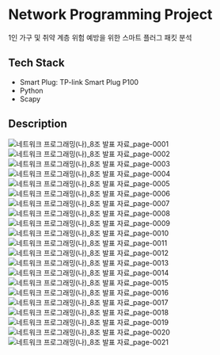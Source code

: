 # Network Programming Project
1인 가구 및 취약 계층 위험 예방을 위한 스마트 플러그 패킷 분석

## Tech Stack
- Smart Plug: TP-link Smart Plug P100
- Python
- Scapy

## Description
![네트워크 프로그래밍(나)_8조 발표 자료_page-0001](https://github.com/ssoxong/NP-smart_plug_packet/assets/112956015/bd68409a-a494-4b97-8efd-f7ab2f0d9a09)
![네트워크 프로그래밍(나)_8조 발표 자료_page-0002](https://github.com/ssoxong/NP-smart_plug_packet/assets/112956015/5d515496-04c6-426e-b0b9-26d11ce001c2)
![네트워크 프로그래밍(나)_8조 발표 자료_page-0003](https://github.com/ssoxong/NP-smart_plug_packet/assets/112956015/2067396e-5184-46d3-8ce9-c89251323a68)
![네트워크 프로그래밍(나)_8조 발표 자료_page-0004](https://github.com/ssoxong/NP-smart_plug_packet/assets/112956015/61ffd01b-1d55-409b-bd0e-7ca94e3bafce)
![네트워크 프로그래밍(나)_8조 발표 자료_page-0005](https://github.com/ssoxong/NP-smart_plug_packet/assets/112956015/bfa674e2-29c0-46fb-a6b9-fdf1af202fa9)
![네트워크 프로그래밍(나)_8조 발표 자료_page-0006](https://github.com/ssoxong/NP-smart_plug_packet/assets/112956015/1847c3b6-3a6c-4048-977b-078172cbe146)
![네트워크 프로그래밍(나)_8조 발표 자료_page-0007](https://github.com/ssoxong/NP-smart_plug_packet/assets/112956015/8ef5d794-d040-4b08-a4f5-d898c2a562ed)
![네트워크 프로그래밍(나)_8조 발표 자료_page-0008](https://github.com/ssoxong/NP-smart_plug_packet/assets/112956015/ce1a0c5e-93d4-484a-b3dc-ebff69dcfd1d)
![네트워크 프로그래밍(나)_8조 발표 자료_page-0009](https://github.com/ssoxong/NP-smart_plug_packet/assets/112956015/8ae4f78f-88cc-4a7f-95e1-23fb4485ff09)
![네트워크 프로그래밍(나)_8조 발표 자료_page-0010](https://github.com/ssoxong/NP-smart_plug_packet/assets/112956015/2a16d2f9-005b-4a27-9c1c-d5d5d0d8e874)
![네트워크 프로그래밍(나)_8조 발표 자료_page-0011](https://github.com/ssoxong/NP-smart_plug_packet/assets/112956015/04fb564d-4e1a-4dfb-9cb1-d3099f189c05)
![네트워크 프로그래밍(나)_8조 발표 자료_page-0012](https://github.com/ssoxong/NP-smart_plug_packet/assets/112956015/e322ab68-357d-4af7-bc89-957a2628700d)
![네트워크 프로그래밍(나)_8조 발표 자료_page-0013](https://github.com/ssoxong/NP-smart_plug_packet/assets/112956015/61d9ba61-062e-4230-89c2-3cdea06746ef)
![네트워크 프로그래밍(나)_8조 발표 자료_page-0014](https://github.com/ssoxong/NP-smart_plug_packet/assets/112956015/98436d40-d6fa-498f-9522-de6c64fb6317)
![네트워크 프로그래밍(나)_8조 발표 자료_page-0015](https://github.com/ssoxong/NP-smart_plug_packet/assets/112956015/60829d37-1b07-4707-bef6-aaa21b2687b4)
![네트워크 프로그래밍(나)_8조 발표 자료_page-0016](https://github.com/ssoxong/NP-smart_plug_packet/assets/112956015/76e72ec8-c16b-4047-a90e-329c1c5817de)
![네트워크 프로그래밍(나)_8조 발표 자료_page-0017](https://github.com/ssoxong/NP-smart_plug_packet/assets/112956015/7805e5b4-58e7-4114-a5ce-37463866edaf)
![네트워크 프로그래밍(나)_8조 발표 자료_page-0018](https://github.com/ssoxong/NP-smart_plug_packet/assets/112956015/ed58eba4-2abd-4bfd-851d-fff4052fc730)
![네트워크 프로그래밍(나)_8조 발표 자료_page-0019](https://github.com/ssoxong/NP-smart_plug_packet/assets/112956015/f45191af-aadb-4c72-a786-50c677b29110)
![네트워크 프로그래밍(나)_8조 발표 자료_page-0020](https://github.com/ssoxong/NP-smart_plug_packet/assets/112956015/78000a1d-cc97-4b6d-804e-e5e73f2898e0)
![네트워크 프로그래밍(나)_8조 발표 자료_page-0021](https://github.com/ssoxong/NP-smart_plug_packet/assets/112956015/1976e876-880f-4736-83fe-7d6df1c9e5d1)
